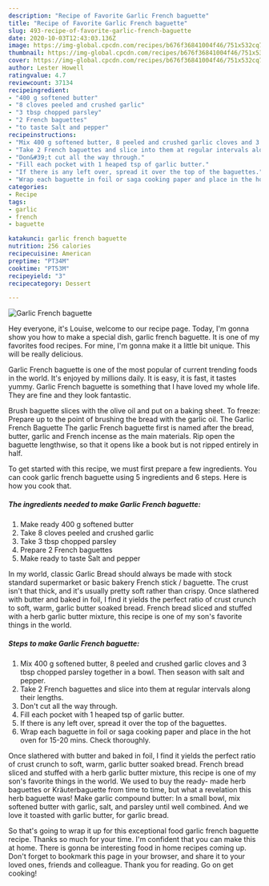 ```yaml
---
description: "Recipe of Favorite Garlic French baguette"
title: "Recipe of Favorite Garlic French baguette"
slug: 493-recipe-of-favorite-garlic-french-baguette
date: 2020-10-03T12:43:03.136Z
image: https://img-global.cpcdn.com/recipes/b676f36841004f46/751x532cq70/garlic-french-baguette-recipe-main-photo.jpg
thumbnail: https://img-global.cpcdn.com/recipes/b676f36841004f46/751x532cq70/garlic-french-baguette-recipe-main-photo.jpg
cover: https://img-global.cpcdn.com/recipes/b676f36841004f46/751x532cq70/garlic-french-baguette-recipe-main-photo.jpg
author: Lester Howell
ratingvalue: 4.7
reviewcount: 37134
recipeingredient:
- "400 g softened butter"
- "8 cloves peeled and crushed garlic"
- "3 tbsp chopped parsley"
- "2 French baguettes"
- "to taste Salt and pepper"
recipeinstructions:
- "Mix 400 g softened butter, 8 peeled and crushed garlic cloves and 3 tbsp chopped parsley together in a bowl. Then season with salt and pepper."
- "Take 2 French baguettes and slice into them at regular intervals along their lengths."
- "Don&#39;t cut all the way through."
- "Fill each pocket with 1 heaped tsp of garlic butter."
- "If there is any left over, spread it over the top of the baguettes."
- "Wrap each baguette in foil or saga cooking paper and place in the hot oven for 15-20 mins. Check thoroughly."
categories:
- Recipe
tags:
- garlic
- french
- baguette

katakunci: garlic french baguette 
nutrition: 256 calories
recipecuisine: American
preptime: "PT34M"
cooktime: "PT53M"
recipeyield: "3"
recipecategory: Dessert

---
```



![Garlic French baguette](https://img-global.cpcdn.com/recipes/b676f36841004f46/751x532cq70/garlic-french-baguette-recipe-main-photo.jpg)

Hey everyone, it's Louise, welcome to our recipe page. Today, I'm gonna show you how to make a special dish, garlic french baguette. It is one of my favorites food recipes. For mine, I'm gonna make it a little bit unique. This will be really delicious.

Garlic French baguette is one of the most popular of current trending foods in the world. It's enjoyed by millions daily. It is easy, it is fast, it tastes yummy. Garlic French baguette is something that I have loved my whole life. They are fine and they look fantastic.

Brush baguette slices with the olive oil and put on a baking sheet. To freeze: Prepare up to the point of brushing the bread with the garlic oil. The Garlic French Baguette The garlic French baguette first is named after the bread, butter, garlic and French incense as the main materials. Rip open the baguette lengthwise, so that it opens like a book but is not ripped entirely in half.


To get started with this recipe, we must first prepare a few ingredients. You can cook garlic french baguette using 5 ingredients and 6 steps. Here is how you cook that.

<!--inarticleads1-->

##### The ingredients needed to make Garlic French baguette:

1. Make ready 400 g softened butter
1. Take 8 cloves peeled and crushed garlic
1. Take 3 tbsp chopped parsley
1. Prepare 2 French baguettes
1. Make ready to taste Salt and pepper


In my world, classic Garlic Bread should always be made with stock standard supermarket or basic bakery French stick / baguette. The crust isn&#39;t that thick, and it&#39;s usually pretty soft rather than crispy. Once slathered with butter and baked in foil, I find it yields the perfect ratio of crust crunch to soft, warm, garlic butter soaked bread. French bread sliced and stuffed with a herb garlic butter mixture, this recipe is one of my son&#39;s favorite things in the world. 

<!--inarticleads2-->

##### Steps to make Garlic French baguette:

1. Mix 400 g softened butter, 8 peeled and crushed garlic cloves and 3 tbsp chopped parsley together in a bowl. Then season with salt and pepper.
1. Take 2 French baguettes and slice into them at regular intervals along their lengths.
1. Don&#39;t cut all the way through.
1. Fill each pocket with 1 heaped tsp of garlic butter.
1. If there is any left over, spread it over the top of the baguettes.
1. Wrap each baguette in foil or saga cooking paper and place in the hot oven for 15-20 mins. Check thoroughly.


Once slathered with butter and baked in foil, I find it yields the perfect ratio of crust crunch to soft, warm, garlic butter soaked bread. French bread sliced and stuffed with a herb garlic butter mixture, this recipe is one of my son&#39;s favorite things in the world. We used to buy the ready- made herb baguettes or Kräuterbaguette from time to time, but what a revelation this herb baguette was! Make garlic compound butter: In a small bowl, mix softened butter with garlic, salt, and parsley until well combined. And we love it toasted with garlic butter, for garlic bread. 

So that's going to wrap it up for this exceptional food garlic french baguette recipe. Thanks so much for your time. I'm confident that you can make this at home. There is gonna be interesting food in home recipes coming up. Don't forget to bookmark this page in your browser, and share it to your loved ones, friends and colleague. Thank you for reading. Go on get cooking!
